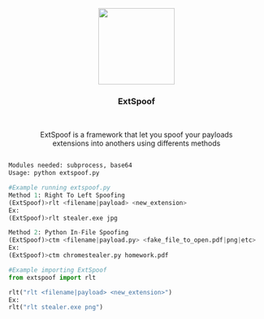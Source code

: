 <p align="center"><img src="https://media.discordapp.net/attachments/1007581332727148615/1008769366420115538/extension-de-fichier.png" style="text-align: center" width="150px" height="150px"></p>

<h3 align="center">ExtSpoof</h3>

<br>
<p align="center">ExtSpoof is a framework that let you spoof your payloads<br>extensions into anothers using differents methods</p>


```python

Modules needed: subprocess, base64
Usage: python extspoof.py

#Example running extspoof.py
Method 1: Right To Left Spoofing
(ExtSpoof)>rlt <filename|payload> <new_extension>
Ex:
(ExtSpoof)>rlt stealer.exe jpg

Method 2: Python In-File Spoofing
(ExtSpoof)>ctm <filename|payload.py> <fake_file_to_open.pdf|png|etc>
Ex:
(ExtSpoof)>ctm chromestealer.py homework.pdf

#Example importing ExtSpoof
from extspoof import rlt

rlt("rlt <filename|payload> <new_extension>")
Ex:
rlt("rlt stealer.exe png")

```
